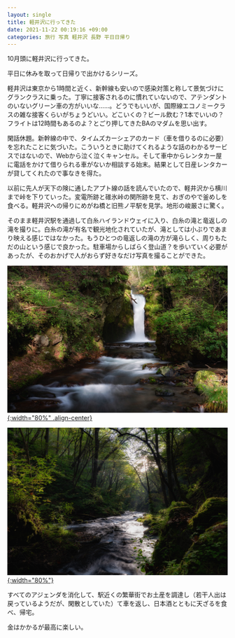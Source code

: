 ```yaml
---
layout: single
title: 軽井沢に行ってきた
date: 2021-11-22 00:19:16 +09:00
categories: 旅行 写真 軽井沢 長野 平日日帰り
---
```


10月頭に軽井沢に行ってきた。

平日に休みを取って日帰りで出かけるシリーズ。

軽井沢は東京から1時間と近く、新幹線も安いので感染対策と称して景気づけにグランクラスに乗った。丁寧に接客されるのに慣れていないので、アテンダントのいないグリーン車の方がいいな……。どうでもいいが、国際線エコノミークラスの雑な接客くらいがちょうどいい。どこいくの？ビール飲む？1本でいいの？フライトは12時間もあるのよ？とごり押してきたBAのマダムを思い出す。

閑話休題。新幹線の中で、タイムズカーシェアのカード（車を借りるのに必要）を忘れたことに気づいた。こういうときに助けてくれるような話のわかるサービスではないので、Webから泣く泣くキャンセル。そして車中からレンタカー屋に電話をかけて借りられる車がないか相談する始末。結果として日産レンタカーが貸してくれたので事なきを得た。

以前に先人が天下の険に通したアプト線の話を読んでいたので、軽井沢から横川まで峠を下りていった。変電所跡と碓氷峠の関所跡を見て、おぎのやで釜めしを食べる。軽井沢への帰りにめがね橋と旧熊ノ平駅を見学。地形の峻厳さに驚く。

そのまま軽井沢駅を通過して白糸ハイランドウェイに入り、白糸の滝と竜返しの滝を撮りに。白糸の滝が有名で観光地化されていたが、滝としては小ぶりであまり映える感じではなかった。もうひとつの竜返しの滝の方が滝らしく、周りもただの山という感じで良かった。駐車場からしばらく登山道？を歩いていく必要があったが、そのおかげで人がおらず好きなだけ写真を撮ることができた。

[![](/assets/images/posts/N0002505-Edit.jpg){:width="80%" .align-center} ](/assets/images/posts/N0002505-Edit.jpg)

[![](/assets/images/posts/N0002521-Edit.jpg){:width="80%"} ](/assets/images/posts/N0002521-Edit.jpg)

すべてのアジェンダを消化して、駅近くの繁華街でお土産を調達し（若干人出は戻っているようだが、閑散としていた）て車を返し、日本酒とともに天ざるを食べ、帰宅。

金はかかるが最高に楽しい。

